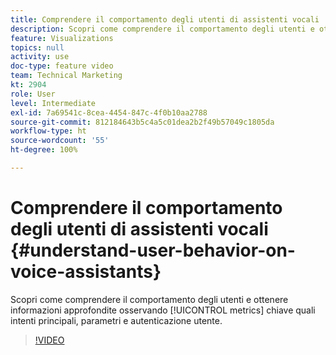 ```yaml
---
title: Comprendere il comportamento degli utenti di assistenti vocali
description: Scopri come comprendere il comportamento degli utenti e ottenere informazioni approfondite osservando metriche chiave come intenti principali, parametri e autenticazione degli utenti.
feature: Visualizations
topics: null
activity: use
doc-type: feature video
team: Technical Marketing
kt: 2904
role: User
level: Intermediate
exl-id: 7a69541c-8cea-4454-847c-4f0b10aa2788
source-git-commit: 812184643b5c4a5c01dea2b2f49b57049c1805da
workflow-type: ht
source-wordcount: '55'
ht-degree: 100%

---
```


# Comprendere il comportamento degli utenti di assistenti vocali {#understand-user-behavior-on-voice-assistants}

Scopri come comprendere il comportamento degli utenti e ottenere informazioni approfondite osservando [!UICONTROL metrics] chiave quali intenti principali, parametri e autenticazione utente.

>[!VIDEO](https://video.tv.adobe.com/v/27227/?quality=12&learn=on)
